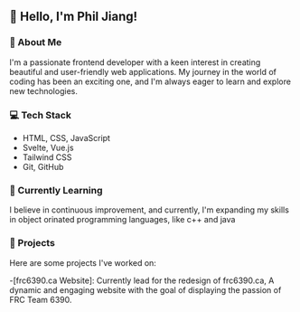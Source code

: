 ## 👋 Hello, I'm Phil Jiang!

### 🚀 About Me
I'm a passionate frontend developer with a keen interest in creating beautiful and user-friendly web applications. My journey in the world of coding has been an exciting one, and I'm always eager to learn and explore new technologies.

### 💻 Tech Stack
- HTML, CSS, JavaScript
- Svelte, Vue.js
- Tailwind CSS
- Git, GitHub

### 🌱 Currently Learning
I believe in continuous improvement, and currently, I'm expanding my skills in object orinated programming languages, like c++ and java

### 🔧 Projects
Here are some projects I've worked on:

-[frc6390.ca Website]: Currently lead for the redesign of frc6390.ca, A dynamic and engaging website with the goal of displaying the passion of FRC Team 6390. 
